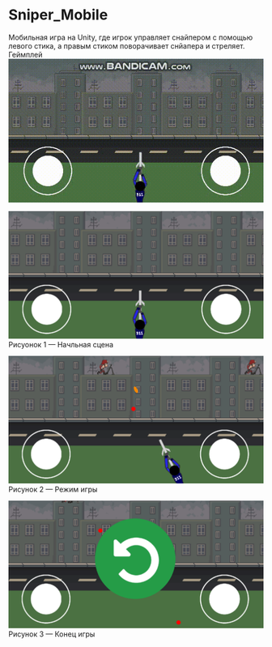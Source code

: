 # Sniper_Mobile
Мобильная игра на Unity, где игрок управляет снайпером с помощью левого стика, а правым стиком поворачивает снйапера  и стреляет.
Геймплей
![](https://github.com/NikllX/Sniper_Mobile/blob/main/gameplay_sniper.gif)

![Image alt](https://github.com/NikllX/Sniper_Mobile/blob/main/s1.png)
Рисуонок 1 — Начльная сцена

![Image alt](https://github.com/NikllX/Sniper_Mobile/blob/main/s2.png)
Рисунок 2 — Режим игры

![Image alt](https://github.com/NikllX/Sniper_Mobile/blob/main/s3.png)
Рисунок 3 — Конец игры

